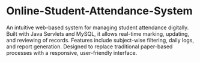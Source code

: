 # Online-Student-Attendance-System
An intuitive web-based system for managing student attendance digitally. Built with Java Servlets and MySQL, it allows real-time marking, updating, and reviewing of records. Features include subject-wise filtering, daily logs, and report generation. Designed to replace traditional paper-based processes with a responsive, user-friendly interface.
